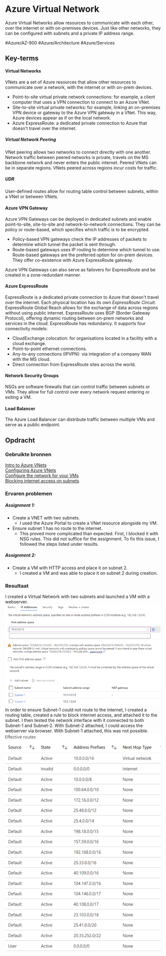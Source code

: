 # Azure Virtual Network
Azure Virtual Networks allow resources to communicate with each other, over the internet or with on-premises devices. Just like other networks, they can be configured with subnets and a private IP address range.

#Azure/AZ-900 #Azure/Architecture #Azure/Services 
## Key-terms
#### Virtual Networks
VNets are a set of Azure resources that allow other resources to communicate over a network, with the internet or with on-prem devices. 

* Point-to-site virtual private network connections: for example, a client computer that uses a VPN connection to connect to an Azure VNet.
* Site-to-site virtual private networks: for example, linking an on-premises VPN device or gateway to the Azure VPN gateway in a VNet. This way, Azure devices appear as if on the local network.
* Azure ExpressRoute: a dedicated private connection to Azure that doesn't travel over the internet.

##### Virtual Network Peering
VNet peering allows two networks to connect directly with one another. Network traffic between peered networks is private, travels on the MS backbone network and never enters the public internet. Peered VNets can be in separate regions. VNets peered across regions incur costs for traffic.

##### UDR
User-defined routes allow for routing table control between subnets, within a VNet or between VNets.

#### Azure VPN Gateway
Azure VPN Gateways can be deployed in dedicated subnets and enable point-to-site, site-to-site and network-to-network connections. They can be policy or route-based, which specifies which traffic is to be encrypted.
* Policy-based VPN gateways check the IP addresses of packets to determine which tunnel the packet is sent through.
* Route-based gateways uses IP routing to determine which tunnel to use. Route-based gateways are the preferred option for on-prem devices. They offer co-existence with Azure ExpressRoute gateway.

Azure VPN Gateways can also serve as failovers for ExpressRoute and be created in a zone-redundant manner.

#### Azure ExpressRoute
ExpressRoute is a dedicated private connection to Azure that doesn't travel over the internet. Each physical location has its own *ExpressRoute Circuit.* ExpressRoute Global Reach allows for the exchange of data across regions without using public internet. ExpressRoute uses BGP (Border Gateway Protocol), offering dynamic routing between on-prem networks and services in the cloud. ExpressRoute has redundancy. It supports four connectivity models:
* CloudExchange colocation: for organisations located in a facility with a cloud exchange.
* Point-to-point ethernet connections.
* Any-to-any connections (IPVPN): via integration of a company WAN with the MS cloud.
* Direct connection from ExpressRoute sites across the world.

#### Network Security Groups
NSGs are software firewalls that can control traffic between subnets or VMs. They allow for full control over every network request entering or exiting a VM.

#### Load Balancer
The Azure Load Balancer can distribute traffic between multiple VMs and serve as a public endpoint.

## Opdracht
### Gebruikte bronnen
[Intro to Azure VNets](https://learn.microsoft.com/en-us/training/modules/introduction-to-azure-virtual-networks/)  
[Configuring Azure VNets](https://learn.microsoft.com/en-us/training/modules/configure-virtual-networks/)  
[Configure the network for your VMs](https://learn.microsoft.com/en-us/training/paths/azure-administrator-manage-virtual-networks/)  
[Blocking internet access on subnets](https://learn.microsoft.com/en-us/answers/questions/427589/how-to-block-internet-access-in-azure-virtual-netw)  

### Ervaren problemen
##### Assignment 1:
* Create a VNET with two subnets.
	* I used the Azure Portal to create a VNet resource alongside my VM.
* Ensure subnet 1 has no route to the internet.
	* This proved more complicated than expected. First, I blocked it with NSG rules. This did not suffice for the assignment. To fix this issue, I followed the steps listed under results.

##### Assignment 2:
* Create a VM with HTTP access and place it on subnet 2.
	* I created a VM and was able to place it on subnet 2 during creation.

### Resultaat
I created a Virtual Network with two subnets and launched a VM with a webserver.  
![ss1](../../00_includes/AZ-10_screenshot1.png)  
In order to ensure Subnet-1 could not route to the internet, I created a routing table, created a rule to block internet access, and attached it to the subnet. I then tested the network interface with it connected to both Subnet-1 and Subnet-2. With Subnet-2 attached, I could access the webserver via browser. With Subnet-1 attached, this was not possible.
![ss2](../../00_includes/AZ-10_screenshot2.png)